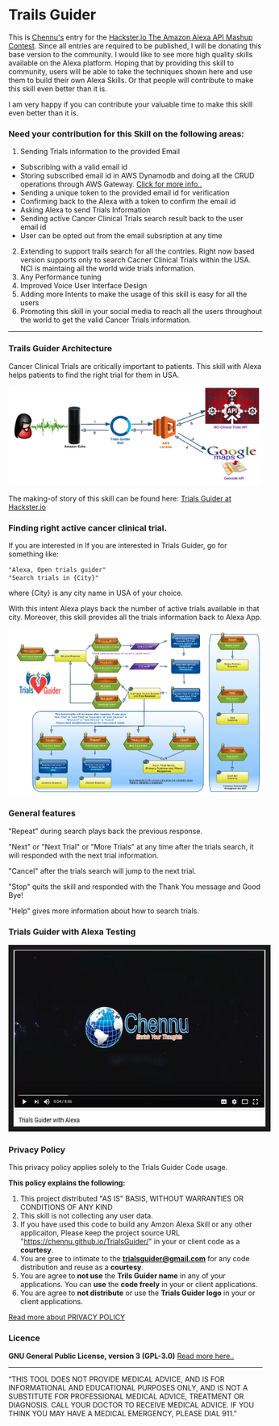 # Trails Guider

This is [Chennu's](https://www.chennu.com) entry for 
the [Hackster.io The Amazon Alexa API Mashup Contest](https://www.hackster.io/contests/alexa-api-contest).
Since all entries are required to be published, I will be donating this base version to the community.
I would like to see more high quality skills available on the Alexa platform. Hoping that by providing this skill to community, users will be able to take the techniques shown here and use them to build their own Alexa Skills. Or that people will contribute to make this skill even better than it is. 

I am very happy if you can contribute your valuable time to make this skill even better than it is.

### Need your contribution for this Skill on the following areas:

1. Sending Trials information to the provided Email
 * Subscribing with a valid email id
 * Storing subscribed email id in AWS Dynamodb and doing all the CRUD operations through AWS Gateway. [Click for more info..](https://aws.amazon.com/blogs/compute/using-amazon-api-gateway-as-a-proxy-for-dynamodb/)
 * Sending a unique token to the provided email id for verification
 * Confirming back to the Alexa with a token to confirm the email id
 * Asking Alexa to send Trials Information
 * Sending active Cancer Clinical Trials search result back to the user email id
 * User can be opted out from the email subsription at any time
2. Extending to support trails search for all the contries. Right now based version supports only to search Cacner Clinical Trials within the USA. NCI is maintaing all the world wide trials information. 
3. Any Performance tuning
4. Improved Voice User Interface Design
5. Adding more Intents to make the usage of this skill is easy for all the users
6. Promoting this skill in your social media to reach all the users throughout the world to get the valid Cancer Trials information.

***

### Trails Guider Architecture

Cancer Clinical Trials are critically important to patients. This skill with Alexa helps patients to find the right trial for them in USA.

![](docs/TrialsGuider_Architecture_Transparent.png)

The making-of story of this skill can be found here: [Trials Guider at Hackster.io](https://www.hackster.io/enrich-your-thoughts/trialsguider-a02c99 "Trials Guider at The Amazon Alexa API Mashup Contest")

### Finding right active cancer clinical trial.
If you are interested in If you are interested in Trials Guider, go for something like:
```
"Alexa, Open trials guider"
"Search trials in {City}"
```
where {City} is any city name in USA of your choice.

With this intent Alexa plays back the number of active trials available in that city. Moreover, this skill provides all the trials information back to Alexa App.


![](docs/TrialsGuider_SearchTrials_Transparent.png)


### General features
"Repeat" during search plays back the previous response.

"Next" or "Next Trial" or "More Trials" at any time after the trials search, it will responded with the next trial information.

"Cancel" after the trials search will jump to the next trial.

"Stop" quits the skill and responded with the Thank You message and Good Bye!

"Help" gives more information about how to search trials.

### Trials Guider with Alexa Testing
<a href="https://www.youtube.com/watch?v=pE0b4rU-Y4s" target="_blank"><img src="docs/trials-guider-youtube.JPG" 
alt="Trials Guider with Alexa" width="500" height="350" border="10" /></a>

### Privacy Policy

This privacy policy applies solely to the Trials Guider Code usage.

**This policy explains the following:**

1. This project distributed "AS IS" BASIS, WITHOUT WARRANTIES OR CONDITIONS OF ANY KIND
2. This skill is not collecting any user data.
3. If you have used this code to build any Amzon Alexa Skill or any other applicaiton, Please keep the project source URL "https://chennu.github.io/TrialsGuider/" in your or client code as a **courtesy**.
4. You are gree to intimate to the **trialsguider@gmail.com** for any code distribution and reuse as a **courtesy**.
5. You are agree to **not use** the **Trils Guider name** in any of your applications. You can **use** the **code freely** in your or client applications.
6. You are agree to **not distribute** or use the **Trials Guider logo** in your or client applications.

[Read more about PRIVACY POLICY](PRIVACY_POLICY.md)

### Licence

**GNU General Public License, version 3 (GPL-3.0)** [Read more here..](https://opensource.org/licenses/GPL-3.0 "GNU General Public License")

***
“THIS TOOL DOES NOT PROVIDE MEDICAL ADVICE, AND IS FOR INFORMATIONAL AND EDUCATIONAL PURPOSES ONLY, AND IS NOT A SUBSTITUTE FOR PROFESSIONAL MEDICAL ADVICE, TREATMENT OR DIAGNOSIS. CALL YOUR DOCTOR TO RECEIVE MEDICAL ADVICE. IF YOU THINK YOU MAY HAVE A MEDICAL EMERGENCY, PLEASE DIAL 911.”

